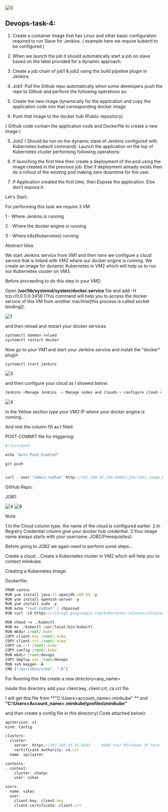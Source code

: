 ![0](https://user-images.githubusercontent.com/66811679/85506834-60220280-b5ae-11ea-8265-0524cb67a7e0.jpg)
## Devops-task-4:

1. Create a container image that has Linux and other basic configuration required to run Slave for Jenkins. ( example here we require kubectl to be configured )

2. When we launch the job it should automatically start a job on slave based on the label provided for a dynamic approach.

3. Create a job chain of job1 & job2 using the build pipeline plugin in Jenkins

4. Job1: Pull the Github repo automatically when some developers push the repo to Github and perform the following operations as:

1. Create the new image dynamically for the application and copy the application code into that corresponding docker image

2. Push that image to the docker hub (Public repository)

( Github code contain the application code and Dockerfile to create a new image )

5. Job2 ( Should be run on the dynamic slave of Jenkins configured with Kubernetes kubectl command): Launch the application on the top of Kubernetes cluster performing following operations:

1. If launching the first time then create a deployment of the pod using the image created in the previous job. Else if deployment already exists then do a rollout of the existing pod making zero downtime for the user.

2. If Application created the first time, then Expose the application. Else don’t expose it.

Let's Start:

For performing this task we require 3 VM

1 - Where Jenkins is running

2 - Where the docker engine is running

3 - Where k8s(Kubernetes) running

Abstract Idea:

We start Jenkins service from VM1 and then here we configure a cloud service that is linked with VM2 where our docker engine is running. We create an image for dynamic Kubernetes in VM2 which will help us to run our Kubernetes cluster on VM3.

Before proceeding to do this step in your VM2:

Open **/usr/lib/systemd/system/docker.service** file and add -H tcp://0.0.0.0:3456
(This command will help you to access the docker service of this VM from another machine[this process is called socket binding]).

![1](https://user-images.githubusercontent.com/66811679/85507787-27832880-b5b0-11ea-930b-21909f25cf8e.jpg)

and then reload and restart your docker services


```javascript
systemctl daemon-reload
systemctl restart docker
```

Now go to your VM1 and start your Jenkins service and install the "docker" plugin

```javascript
systemctl start jenkins
```

![3](https://user-images.githubusercontent.com/66811679/85508617-aaf14980-b5b1-11ea-90b6-7286d0da955d.png)

and then configure your cloud as I showed below:

```javascript
Jenkins->Manage Jenkins -> Manage nodes and clouds-> configure cloud-> add a new cloud-> docker
```

![4](https://user-images.githubusercontent.com/66811679/85509191-c446c580-b5b2-11ea-93af-f80d0205495f.png)

In the Yellow section type your VM2 IP where your docker engine is running...

And rest the column fill as I filled.

POST-COMMIT file for triggering:

```javascript
#!/bin/bash

echo "Auto Push Enabled"

git push


curl --user "admin:redhat" http://192.168.43.140:8080//job/Job1_image_build/build?token=devopss
```

GitHub Repo:

JOB1:

![4](https://user-images.githubusercontent.com/66811679/85510059-19370b80-b5b4-11ea-880a-d37d4bfee07e.PNG)
![6](https://user-images.githubusercontent.com/66811679/85510571-c6aa1f00-b5b4-11ea-868b-bcd926837f84.png)

Note:

1.In the Cloud column type, the name of the cloud is configured earlier.
2.In Registry Credential column give your docker hub credential.
3.Your image name always starts with your username.
JOB2(Prerequisites):

Before going to JOB2 we again need to perform some steps...

Create a cloud... Create a Kubernetes cluster in VM2 which will help you to contact minikube.

Creating a Kubernetes Image:

Dockerfile:
```javascript
FROM centos
RUN yum install java-11-openjdk.x86_64 -y
RUN yum install openssh-server -y
RUN yum install sudo -y
RUN echo "root:redhat" | chpasswd
RUN curl -LO https://storage.googleapis.com/kubernetes-release/release/`curl -s https://storage.googleapis.com/kubernetes-release/release/stable.txt`/bin/linux/amd64/kubectl

RUN chmod +x ./kubectl
RUN mv ./kubectl /usr/local/bin/kubectl
RUN mkdir /root/.kube
COPY client.key /root/.kube
COPY client.crt /root/.kube
COPY ca.crt /root/.kube
COPY config /root/.kube
RUN mkdir /root/devops
COPY deploy.yml /root/devops
RUN ssh-keygen -A
CMD ["/usr/sbin/sshd", "-D"]
```

For Running this file create a new directory<any_name>

Inside this directory add your client.key, client.crt, ca.crt file

I will get this file from **"C:\Users\<account_name>\.minikube" ** and **"C:\Users\<Account_name>\.minikube\profiles\minikube"**

and then create a config file in this directory( Code attached below):

```javascript
apiVersion: v1
kind: Config

clusters:
- cluster:
    server: https://192.168.43.91:8443     #Add Your Minikube IP here
    certificate-authority: ca.crt
  name: spcluster

contexts:
- context:
    cluster: chatpc
    user: vikas

users:
- name: vikas
  user:
    client-key: client.key
    client-certificate: client.crt
```
